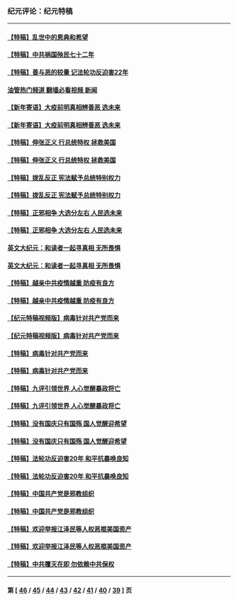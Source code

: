 ### 纪元评论：纪元特稿
---
#### [【特稿】乱世中的恩典和希望](../../pages/nsc424/n13734687.md?06200330) 
#### [【特稿】中共祸国殃民七十二年](../../pages/nsc424/n13272607.md?06200330) 
#### [【特稿】善与恶的较量 记法轮功反迫害22年](../../pages/nsc424/n13086597.md?06200330) 
#### [油管热门频道 翻墙必看视频 新闻](ok?06200330)
#### [【新年寄语】大疫前明真相辨善恶 选未来](../../pages/nsc424/n12660855.md?06200330) 
#### [【新年寄语】大疫前明真相辨善恶 选未来](../../pages/nsc424/n12660855.md?06200330) 
#### [【特稿】伸张正义 行总统特权 拯救美国](../../pages/nsc424/n12616806.md?06200330) 
#### [【特稿】伸张正义 行总统特权 拯救美国](../../pages/nsc424/n12616806.md?06200330) 
#### [【特稿】拨乱反正 宪法赋予总统特别权力](../../pages/nsc424/n12598306.md?06200330) 
#### [【特稿】拨乱反正 宪法赋予总统特别权力](../../pages/nsc424/n12598306.md?06200330) 
#### [【特稿】正邪相争 大选分左右 人民选未来](../../pages/nsc424/n12545208.md?06200330) 
#### [【特稿】正邪相争 大选分左右 人民选未来](../../pages/nsc424/n12545208.md?06200330) 
#### [英文大纪元：和读者一起寻真相 无所畏惧](../../pages/nsc424/n12542027.md?06200330) 
#### [英文大纪元：和读者一起寻真相 无所畏惧](../../pages/nsc424/n12542027.md?06200330) 
#### [【特稿】越亲中共疫情越重 防疫有良方](../../pages/nsc424/n12042989.md?06200330) 
#### [【特稿】越亲中共疫情越重 防疫有良方](../../pages/nsc424/n12042989.md?06200330) 
#### [【纪元特稿视频版】病毒针对共产党而来](../../pages/nsc424/n11977328.md?06200330) 
#### [【纪元特稿视频版】病毒针对共产党而来](../../pages/nsc424/n11977328.md?06200330) 
#### [【特稿】病毒针对共产党而来](../../pages/nsc424/n11928818.md?06200330) 
#### [【特稿】病毒针对共产党而来](../../pages/nsc424/n11928818.md?06200330) 
#### [【特稿】九评引领世界 人心觉醒暴政将亡](../../pages/nsc424/n11660496.md?06200330) 
#### [【特稿】九评引领世界 人心觉醒暴政将亡](../../pages/nsc424/n11660496.md?06200330) 
#### [【特稿】没有国庆只有国殇 国人觉醒迎希望](../../pages/nsc424/n11549354.md?06200330) 
#### [【特稿】没有国庆只有国殇 国人觉醒迎希望](../../pages/nsc424/n11549354.md?06200330) 
#### [【特稿】法轮功反迫害20年 和平抗暴唤良知](../../pages/nsc424/n11389135.md?06200330) 
#### [【特稿】法轮功反迫害20年 和平抗暴唤良知](../../pages/nsc424/n11389135.md?06200330) 
#### [【特稿】中国共产党是邪教组织](../../pages/nsc424/n11355551.md?06200330) 
#### [【特稿】中国共产党是邪教组织](../../pages/nsc424/n11355551.md?06200330) 
#### [【特稿】欢迎举报江泽民等人权恶棍美国资产](../../pages/nsc424/n11303040.md?06200330) 
#### [【特稿】欢迎举报江泽民等人权恶棍美国资产](../../pages/nsc424/n11303040.md?06200330) 
#### [【特稿】中共覆灭在即 勿依赖中共保权](../../pages/nsc424/n11278510.md?06200330) 

---
#### 第 [ [46](./46.md?06200330) / [45](./45.md?06200330) / [44](./44.md?06200330) / [43](./43.md?06200330) / [42](./42.md?06200330) / [41](./41.md?06200330) / [40](./40.md?06200330) / [39](./39.md?06200330) ] 页
